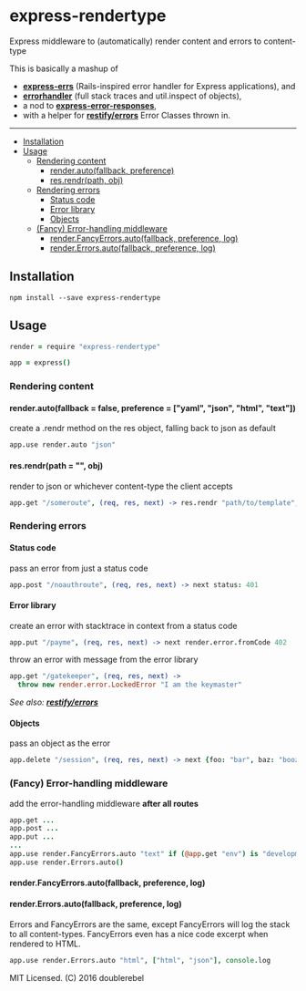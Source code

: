 # express-rendertype
Express middleware to (automatically) render content and errors to content-type

This is basically a mashup of

  * **[express-errs][1]** (Rails-inspired error handler for Express applications), and
  * **[errorhandler][2]** (full stack traces and util.inspect of objects),
  * a nod to **[express-error-responses][3]**,
  * with a helper for **[restify/errors][4]** Error Classes thrown in.

---

  * [Installation](#installation)
  * [Usage](#usage)
    - [Rendering content](#rendering-content)
      + [render.auto(fallback, preference)](#renderautofallback--false-preference--yaml-json-html-text)
      + [res.rendr(path, obj)](#resrendrpath---obj)
    - [Rendering errors](#rendering-errors)
      + [Status code](#status-code)
      + [Error library](#error-library)
      + [Objects](#objects)
    - [(Fancy) Error-handling middleware](#fancy-error-handling-middleware)
      + [render.FancyErrors.auto(fallback, preference, log)](#renderfancyerrorsautofallback-preference-log)
      + [render.Errors.auto(fallback, preference, log)](#rendererrorsautofallback-preference-log)

## Installation

    npm install --save express-rendertype

## Usage

```coffee
render = require "express-rendertype"

app = express()
```

### Rendering content

#### render.auto(fallback = false, preference = ["yaml", "json", "html", "text"])
create a .rendr method on the res object, falling back to json as default
```coffee
app.use render.auto "json"
```

#### res.rendr(path = "", obj)
render to json or whichever content-type the client accepts
```coffee
app.get "/someroute", (req, res, next) -> res.rendr "path/to/template", obj
```

### Rendering errors

#### Status code
pass an error from just a status code
```coffee
app.post "/noauthroute", (req, res, next) -> next status: 401
```

#### Error library
create an error with stacktrace in context from a status code
```coffee
app.put "/payme", (req, res, next) -> next render.error.fromCode 402
```

throw an error with message from the error library
```coffee
app.get "/gatekeeper", (req, res, next) ->
  throw new render.error.LockedError "I am the keymaster"
```
*See also: [**restify/errors**](https://github.com/restify/errors)*

#### Objects
pass an object as the error
```coffee
app.delete "/session", (req, res, next) -> next {foo: "bar", baz: "booze"}
```

### (Fancy) Error-handling middleware
add the error-handling middleware **after all routes**
```coffee
app.get ...
app.post ...
app.put ...
...
app.use render.FancyErrors.auto "text" if (@app.get "env") is "development"
app.use render.Errors.auto()
```

#### render.FancyErrors.auto(fallback, preference, log)
#### render.Errors.auto(fallback, preference, log)
Errors and FancyErrors are the same, except FancyErrors will log the stack to all content-types.  FancyErrors even has a nice code excerpt when rendered to HTML.
```coffee
app.use render.Errors.auto "html", ["html", "json"], console.log
```

MIT Licensed. (C) 2016 doublerebel

[1]: https://github.com/vdemedes/express-errors

[2]: https://github.com/expressjs/errorhandler

[3]: https://github.com/trygve-lie/express-error-responses/blob/master/lib/middleware.js

[4]: https://github.com/restify/errors
